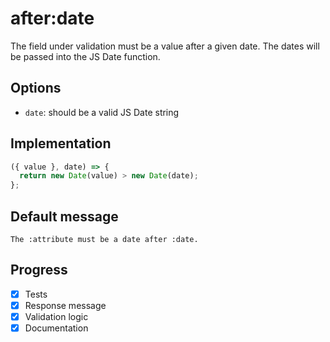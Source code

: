 # after:date

The field under validation must be a value after a given date. The dates will be passed into the JS Date function.

## Options

- `date`: should be a valid JS Date string

## Implementation

```js
({ value }, date) => {
  return new Date(value) > new Date(date);
};
```

## Default message

```
The :attribute must be a date after :date.
```

## Progress

- [x] Tests
- [x] Response message
- [x] Validation logic
- [x] Documentation
